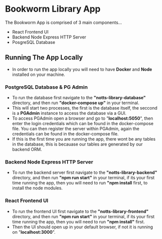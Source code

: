 # Bookworm Library App

The Bookworm App is comprised of 3 main components...

- React Frontend UI
- Backend Node Express HTTP Server
- PosgreSQL Database

## Running The App Locally

- In order to run the app locally you will need to have **Docker** and **Node** installed on your machine.

### PostgreSQL Database & PG Admin

- To run the database first navigate to the **"notts-library-database"** directory, and then run **"docker-compose up"** in your terminal.
- This will start two processes, the first is the database itself, the seccond is a **PGAdmin** instance to access the database via a GUI.
- To access PGAdmin open a browser and go to "**localhost:5050**", then enter the login credentials which can be found in the docker-compose file. You can then register the server within PGAdmin, again the credentials can be found in the docker-compose file.
- If this is the first time you are running the app, there wont be any tables in the database, this is becauase our tables are generated by our backend ORM.

### Backend Node Express HTTP Server

- To run the backend server first navigate to the **"notts-library-backend"** directory, and then run **"npm run start"** in your terminal, if its your first time running the app, then you will need to run **"npm install** first, to install the node modules.

### React Frontend UI

- To run the frontend UI first navigate to the **"notts-library-frontend"** directory, and then run **"npm run start"** in your terminal, if its your first time running the app, then you will need to run **"npm install"** first.
- Then the UI should open up in your default browser, if not it is running on "**localhost:3000**".
